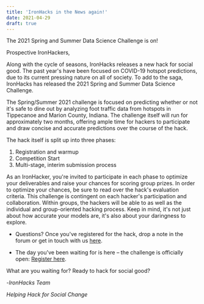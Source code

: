 ```yaml
---
title: 'IronHacks in the News again!'
date: 2021-04-29
draft: true
---
```



The 2021 Spring and Summer Data Science Challenge is on!

Prospective IronHackers,

Along with the cycle of seasons, IronHacks releases a new hack for social good. The past year's have been focused on COVID-19 hotspot predictions, due to its current pressing nature on all of society. To add to the saga, IronHacks has released the 2021 Spring and Summer Data Science Challenge.

The Spring/Summer 2021 challenge is focused on predicting whether or not it's safe to dine out by analyzing foot traffic data from hotspots in Tippecanoe and Marion County, Indiana. The challenge itself will run for approximately two months, offering ample time for hackers to participate and draw concise and accurate predictions over the course of the hack.

The hack itself is split up into three phases:

1. Registration and warmup
2. Competition Start
3. Multi-stage, interim submission process

As an IronHacker, you&#39;re invited to participate in each phase to optimize your deliverables and raise your chances for scoring group prizes. In order to optimize your chances, be sure to read over the hack's evaluation criteria. This challenge is contingent on each hacker's participation and collaboration. Within groups, the hackers will be able to as well as the individual and group-oriented hacking process. Keep in mind, it's not just about how accurate your models are, it's also about your daringness to explore.

- Questions? Once you've registered for the hack, drop a note in the forum or get in touch with us [here](mailto:d27b1045.groups.purdue.edu@amer.teams.ms).

- The day you've been waiting for is here – the challenge is officially open: [Register here](https://ironhacks.com/).

What are you waiting for? Ready to hack for social good?

-_IronHacks Team_

_Helping Hack for Social Change_
